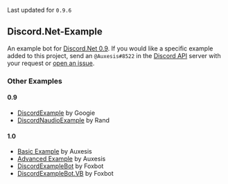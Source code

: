 Last updated for `0.9.6`

## Discord.Net-Example

An example bot for [Discord.Net 0.9](https://github.com/RogueException/Discord.Net). If you would like a specific example added to this project, send an `@Auxesis#8522` in the [Discord API](https://discordapp.com/invite/discord-api) server with your request or [open an issue](https://github.com/Auxes/Discord.Net-Example/issues/new).

### Other Examples  
#### 0.9
- [DiscordExample](https://github.com/Googie2149/DiscordExample) by Googie  
- [DiscordNaudioExample](https://github.com/DjRand/discordnaudioexample) by Rand

#### 1.0
- [Basic Example](https://github.com/Auxes/Discord.Net-Example/tree/1.0) by Auxesis
- [Advanced Example](https://github.com/Aux/Dogey) by Auxesis
- [DiscordExampleBot](https://github.com/420foxbot/DiscordExampleBot) by Foxbot  
- [DiscordExampleBot.VB](https://github.com/420foxbot/DiscordExampleBot.VB) by Foxbot  
